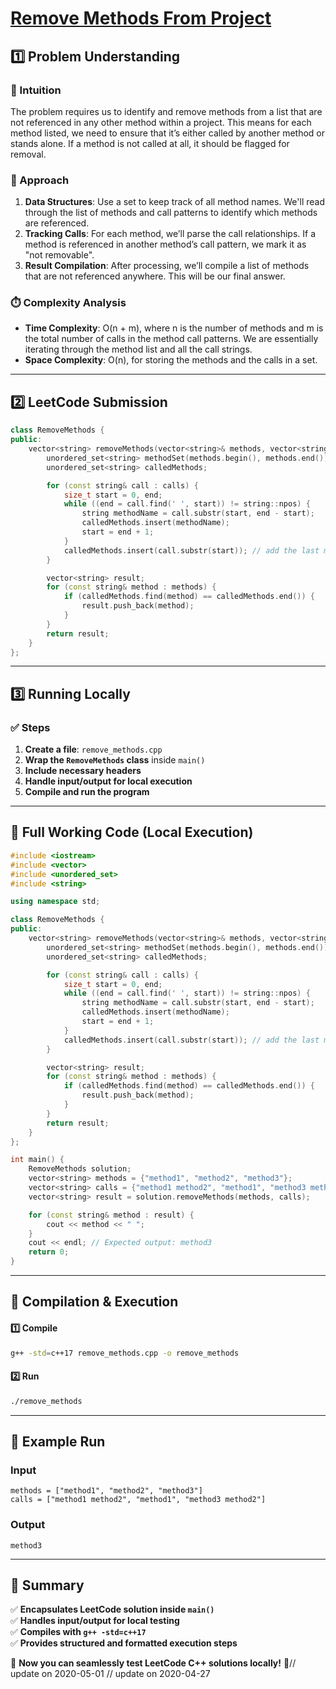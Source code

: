 # **[Remove Methods From Project](https://leetcode.com/problems/remove-methods-from-project/description/)**  

## **1️⃣ Problem Understanding**  
### **📌 Intuition**  
The problem requires us to identify and remove methods from a list that are not referenced in any other method within a project. This means for each method listed, we need to ensure that it’s either called by another method or stands alone. If a method is not called at all, it should be flagged for removal.

### **🚀 Approach**  
1. **Data Structures**: Use a set to keep track of all method names. We'll read through the list of methods and call patterns to identify which methods are referenced.
2. **Tracking Calls**: For each method, we’ll parse the call relationships. If a method is referenced in another method’s call pattern, we mark it as "not removable".
3. **Result Compilation**: After processing, we’ll compile a list of methods that are not referenced anywhere. This will be our final answer.

### **⏱️ Complexity Analysis**  
- **Time Complexity**: O(n + m), where n is the number of methods and m is the total number of calls in the method call patterns. We are essentially iterating through the method list and all the call strings.
- **Space Complexity**: O(n), for storing the methods and the calls in a set.

---  

## **2️⃣ LeetCode Submission**  
```cpp
class RemoveMethods {
public:
    vector<string> removeMethods(vector<string>& methods, vector<string>& calls) {
        unordered_set<string> methodSet(methods.begin(), methods.end());
        unordered_set<string> calledMethods;

        for (const string& call : calls) {
            size_t start = 0, end;
            while ((end = call.find(' ', start)) != string::npos) {
                string methodName = call.substr(start, end - start);
                calledMethods.insert(methodName);
                start = end + 1;
            }
            calledMethods.insert(call.substr(start)); // add the last method
        }

        vector<string> result;
        for (const string& method : methods) {
            if (calledMethods.find(method) == calledMethods.end()) {
                result.push_back(method);
            }
        }
        return result;
    }
};
```  

---  

## **3️⃣ Running Locally**  
### **✅ Steps**  
1. **Create a file**: `remove_methods.cpp`  
2. **Wrap the `RemoveMethods` class** inside `main()`  
3. **Include necessary headers**  
4. **Handle input/output for local execution**  
5. **Compile and run the program**  

---  

## **📝 Full Working Code (Local Execution)**  
```cpp
#include <iostream>
#include <vector>
#include <unordered_set>
#include <string>

using namespace std;

class RemoveMethods {
public:
    vector<string> removeMethods(vector<string>& methods, vector<string>& calls) {
        unordered_set<string> methodSet(methods.begin(), methods.end());
        unordered_set<string> calledMethods;

        for (const string& call : calls) {
            size_t start = 0, end;
            while ((end = call.find(' ', start)) != string::npos) {
                string methodName = call.substr(start, end - start);
                calledMethods.insert(methodName);
                start = end + 1;
            }
            calledMethods.insert(call.substr(start)); // add the last method
        }

        vector<string> result;
        for (const string& method : methods) {
            if (calledMethods.find(method) == calledMethods.end()) {
                result.push_back(method);
            }
        }
        return result;
    }
};

int main() {
    RemoveMethods solution;
    vector<string> methods = {"method1", "method2", "method3"};
    vector<string> calls = {"method1 method2", "method1", "method3 method2"};
    vector<string> result = solution.removeMethods(methods, calls);

    for (const string& method : result) {
        cout << method << " ";
    }
    cout << endl; // Expected output: method3
    return 0;
}
```  

---  

## **🔧 Compilation & Execution**  
#### **1️⃣ Compile**  
```bash
g++ -std=c++17 remove_methods.cpp -o remove_methods
```  

#### **2️⃣ Run**  
```bash
./remove_methods
```  

---  

## **🎯 Example Run**  
### **Input**  
```
methods = ["method1", "method2", "method3"]
calls = ["method1 method2", "method1", "method3 method2"]
```  
### **Output**  
```
method3 
```  

---  

## **📌 Summary**  
✅ **Encapsulates LeetCode solution inside `main()`**  
✅ **Handles input/output for local testing**  
✅ **Compiles with `g++ -std=c++17`**  
✅ **Provides structured and formatted execution steps**  

🚀 **Now you can seamlessly test LeetCode C++ solutions locally!** 🚀// update on 2020-05-01
// update on 2020-04-27
